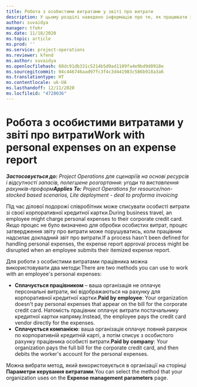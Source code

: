 ```yaml
---
title: Робота з особистими витратами у звіті про витрати
description: У цьому розділі наведено інформацію про те, як працювати з особистими витратами, понесеними працівниками під час подорожі для ділових цілей.
author: suvaidya
manager: tfehr
ms.date: 11/18/2020
ms.topic: article
ms.prod: ''
ms.service: project-operations
ms.reviewer: kfend
ms.author: suvaidya
ms.openlocfilehash: 68dc91db331c5214b5d0ad1109fa4e9bd9d0918e
ms.sourcegitcommit: 04c446746aad97fc3f4c3d441983c586b918a3a6
ms.translationtype: HT
ms.contentlocale: uk-UA
ms.lasthandoff: 12/11/2020
ms.locfileid: "4728036"
---
```

# <a name="work-with-personal-expenses-on-an-expense-report"></a><span data-ttu-id="d882e-103">Робота з особистими витратами у звіті про витрати</span><span class="sxs-lookup"><span data-stu-id="d882e-103">Work with personal expenses on an expense report</span></span>

<span data-ttu-id="d882e-104">_**Застосовується до:** Project Operations для сценаріїв на основі ресурсів і відсутності запасів, полегшене розгортання: угоди та виставлення рахунків-проформ_</span><span class="sxs-lookup"><span data-stu-id="d882e-104">_**Applies To:** Project Operations for resource/non-stocked based scenarios, Lite deployment - deal to proforma invoicing_</span></span>

<span data-ttu-id="d882e-105">Під час ділової подорожі співробітник може списувати особисті витрати зі своєї корпоративної кредитної картки.</span><span class="sxs-lookup"><span data-stu-id="d882e-105">During business travel, an employee might charge personal expenses to their corporate credit card.</span></span> <span data-ttu-id="d882e-106">Якщо процес не було визначено для обробки особистих витрат, процес затвердження звіту про витрати може порушуватись, коли працівник надсилає докладний звіт про витрати.</span><span class="sxs-lookup"><span data-stu-id="d882e-106">If a process hasn't been defined for handling personal expenses, the expense report approval process might be disrupted when an employee submits their itemized expense report.</span></span>

<span data-ttu-id="d882e-107">Для роботи з особистими витратами працівника можна використовувати два методи:</span><span class="sxs-lookup"><span data-stu-id="d882e-107">There are two methods you can use to work with an employee's personal expenses:</span></span>

  - <span data-ttu-id="d882e-108">**Сплачується працівником** – ваша організація не оплачує персональні витрати, які відображаються на рахунку для корпоративної кредитної картки.</span><span class="sxs-lookup"><span data-stu-id="d882e-108">**Paid by employee**: Your organization doesn't pay personal expenses that appear on the bill for the corporate credit card.</span></span> <span data-ttu-id="d882e-109">Натомість працівник оплачує витрати постачальнику кредитної картки напряму.</span><span class="sxs-lookup"><span data-stu-id="d882e-109">Instead, the employee pays the credit card vendor directly for the expenses.</span></span> 
  - <span data-ttu-id="d882e-110">**Сплачується компанією**: ваша організація оплачує повний рахунок по корпоративній кредитній карті, а потім списує з особистого рахунку працівника особисті витрати.</span><span class="sxs-lookup"><span data-stu-id="d882e-110">**Paid by company**: Your organization pays the full bill for the corporate credit card, and then debits the worker's account for the personal expenses.</span></span>

<span data-ttu-id="d882e-111">Можна вибрати метод, який використовується в організації на сторінці **Параметри керування витратами**.</span><span class="sxs-lookup"><span data-stu-id="d882e-111">You can select the method that your organization uses on the **Expense management parameters** page.</span></span>

